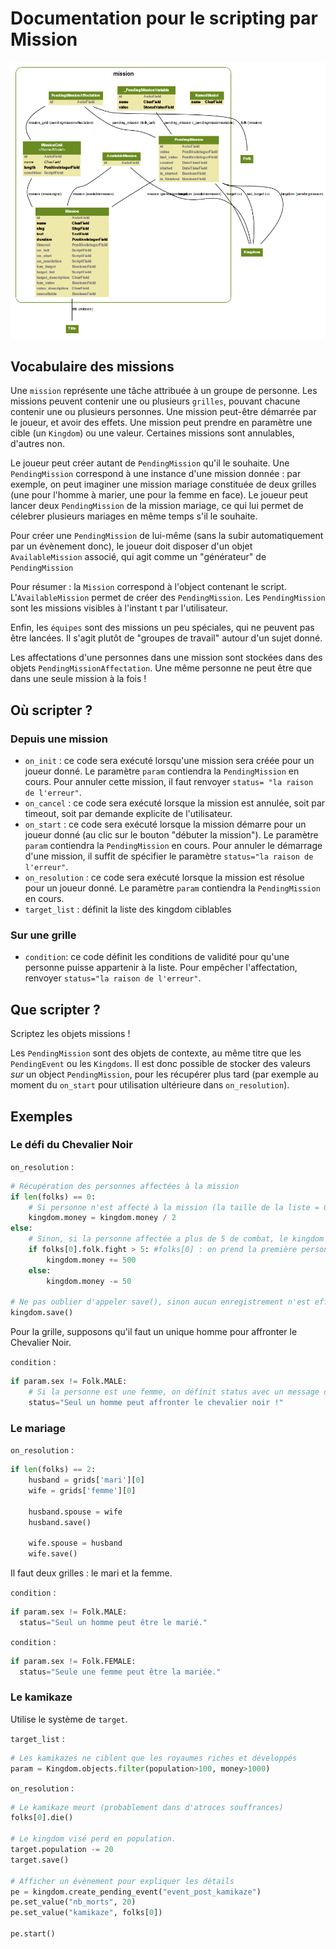 Documentation pour le scripting par Mission
=======================
![Mission models](https://github.com/Neamar/kingdoms/blob/master/mission/models.png?raw=true)

Vocabulaire des missions
------------------------
Une `mission` représente une tâche attribuée à un groupe de personne.
Les missions peuvent contenir une ou plusieurs `grilles`, pouvant chacune contenir une ou plusieurs personnes.
Une mission peut-être démarrée par le joueur, et avoir des effets.
Une mission peut prendre en paramètre une cible (un `Kingdom`) ou une valeur.
Certaines missions sont annulables, d'autres non.

Le joueur peut créer autant de `PendingMission` qu'il le souhaite. Une `PendingMission` correspond à une instance d'une mission donnée : par exemple, on peut imaginer une mission mariage constituée de deux grilles (une pour l'homme à marier, une pour la femme en face). Le joueur peut lancer deux `PendingMission` de la mission mariage, ce qui lui permet de célebrer plusieurs mariages en même temps s'il le souhaite.

Pour créer une `PendingMission` de lui-même (sans la subir automatiquement par un évènement donc), le joueur doit disposer d'un objet `AvailableMission` associé, qui agit comme un "générateur" de `PendingMission`

Pour résumer : la `Mission` correspond à l'object contenant le script.
L'`AvailableMission` permet de créer des `PendingMission`.
Les `PendingMission` sont les missions visibles à l'instant t par l'utilisateur.

Enfin, les `équipes` sont des missions un peu spéciales, qui ne peuvent pas être lancées. Il s'agit plutôt de "groupes de travail" autour d'un sujet donné.

Les affectations d'une personnes dans une mission sont stockées dans des objets `PendingMissionAffectation`. Une même personne ne peut être que dans une seule mission à la fois !


Où scripter ?
-------------
### Depuis une mission
* `on_init` : ce code sera exécuté lorsqu'une mission sera créée pour un joueur donné. Le paramètre `param` contiendra la `PendingMission` en cours. Pour annuler cette mission, il faut renvoyer `status= "la raison de l'erreur"`.
* `on_cancel` : ce code sera exécuté lorsque la mission est annulée, soit par timeout, soit par demande explicite de l'utilisateur.
* `on_start` : ce code sera exécuté lorsque la mission démarre pour un joueur donné (au clic sur le bouton "débuter la mission"). Le paramètre `param` contiendra la `PendingMission` en cours. Pour annuler le démarrage d'une mission, il suffit de spécifier le paramètre `status="la raison de l'erreur"`.
* `on_resolution` : ce code sera exécuté lorsque la mission est résolue pour un joueur donné. Le paramètre `param` contiendra la `PendingMission` en cours.
* `target_list` : définit la liste des kingdom ciblables

### Sur une grille
* `condition`: ce code définit les conditions de validité pour qu'une personne puisse appartenir à la liste. Pour empêcher l'affectation, renvoyer `status="la raison de l'erreur"`.


Que scripter ?
---------------
Scriptez les objets missions !

Les `PendingMission` sont des objets de contexte, au même titre que les `PendingEvent` ou les `Kingdoms`. Il est donc possible de stocker des valeurs *sur* un object `PendingMission`, pour les récupérer plus tard (par exemple au moment du `on_start` pour utilisation ultérieure dans `on_resolution`).

Exemples
-------------
### Le défi du Chevalier Noir

`on_resolution` :
```python
# Récupération des personnes affectées à la mission
if len(folks) == 0:
	# Si personne n'est affecté à la mission (la taille de la liste = 0),l'argent du kingdom est divisé par 2
	kingdom.money = kingdom.money / 2
else:
	# Sinon, si la personne affectée a plus de 5 de combat, le kingdom gagne 500, si la personne est trop faible, le kingdom perd 50.
	if folks[0].folk.fight > 5: #folks[0] : on prend la première personne de la liste des affectés
		kingdom.money += 500
	else:
		kingdom.money -= 50

# Ne pas oublier d'appeler save(), sinon aucun enregistrement n'est effectué. 
kingdom.save()
```

Pour la grille, supposons qu'il faut un unique homme pour affronter le Chevalier Noir.

`condition` :
```python
if param.sex != Folk.MALE:
	# Si la personne est une femme, on définit status avec un message d'erreur.
	status="Seul un homme peut affronter le chevalier noir !"
```

### Le mariage

`on_resolution` :
```python
if len(folks) == 2:
	husband = grids['mari'][0]
	wife = grids['femme'][0]

	husband.spouse = wife
	husband.save()

	wife.spouse = husband
	wife.save()
```

Il faut deux grilles : le mari et la femme.

`condition` :
```python
if param.sex != Folk.MALE:
  status="Seul un homme peut être le marié."
```

`condition` :
```python
if param.sex != Folk.FEMALE:
  status="Seule une femme peut être la mariée."
```

### Le kamikaze
Utilise le système de `target`.

`target_list` :
```python
# Les kamikazes ne ciblent que les royaumes riches et développés
param = Kingdom.objects.filter(population>100, money>1000)
```

`on_resolution` :
```python
# Le kamikaze meurt (probablement dans d'atroces souffrances)
folks[0].die()

# Le kingdom visé perd en population.
target.population -= 20
target.save()

# Afficher un évènement pour expliquer les détails
pe = kingdom.create_pending_event("event_post_kamikaze")
pe.set_value("nb_morts", 20)
pe.set_value("kamikaze", folks[0])

pe.start()

```

